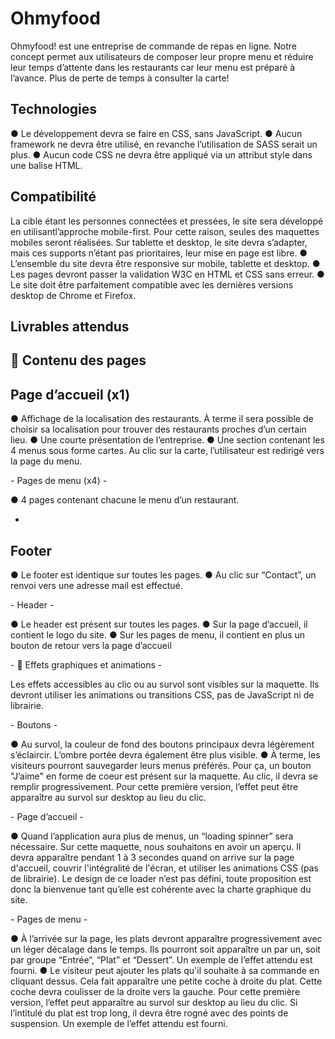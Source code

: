 # Ohmyfood


<p>Ohmyfood! est une entreprise de commande de repas en ligne. 
Notre concept permet aux utilisateurs de composer leur propre menu
et réduire leur temps d’attente dans les restaurants car leur menu
est préparé à l’avance. 
Plus de perte de temps à consulter la carte!</p>

Technologies
-
<p>● Le développement devra se faire en CSS, sans JavaScript.
● Aucun framework ne devra être utilisé, en revanche 
l’utilisation de SASS serait un plus.
● Aucun code CSS ne devra être appliqué via un attribut style
dans une balise HTML.</p>

Compatibilité
-
<p>La cible étant les personnes connectées et pressées, le site
sera développé en utilisantl’approche mobile-first. 
Pour cette raison, seules des maquettes mobiles seront réalisées.
Sur tablette et desktop, le site devra s’adapter, mais ces supports
n’étant pas prioritaires, leur mise en page est libre.
● L’ensemble du site devra être responsive sur mobile, tablette et desktop.
● Les pages devront passer la validation W3C en HTML et CSS sans erreur.
● Le site doit être parfaitement compatible avec les dernières
versions desktop de Chrome et Firefox.</p>

Livrables attendus
-
􀀀 Contenu des pages
-
Page d’accueil (x1)
-
<p>● Affichage de la localisation des restaurants. À terme il sera possible
 de choisir sa localisation pour trouver des restaurants proches
 d’un certain lieu.
● Une courte présentation de l’entreprise.
● Une section contenant les 4 menus sous forme cartes. Au clic sur la carte,
l’utilisateur est redirigé vers la page du menu.</p>
-
Pages de menu (x4)
-
<p>● 4 pages contenant chacune le menu d’un restaurant.</p>

-
Footer
-
<p>● Le footer est identique sur toutes les pages.
● Au clic sur “Contact”, un renvoi vers une adresse mail est effectué.</p>
-
Header
-
<p>● Le header est présent sur toutes les pages.
● Sur la page d’accueil, il contient le logo du site.
● Sur les pages de menu, il contient en plus un bouton de retour vers la page d’accueil</p>
-
􀀀 Effets graphiques et animations
-
<p>Les effets accessibles au clic ou au survol sont visibles sur la maquette. Ils devront utiliser
les animations ou transitions CSS, pas de JavaScript ni de librairie.</p>
-
Boutons
-
<p>● Au survol, la couleur de fond des boutons principaux devra légèrement s’éclaircir.
L’ombre portée devra également être plus visible.
● À terme, les visiteurs pourront sauvegarder leurs menus préférés. Pour ça, un
bouton "J’aime" en forme de coeur est présent sur la maquette. Au clic, il devra se
remplir progressivement. Pour cette première version, l’effet peut être apparaître au
survol sur desktop au lieu du clic.</p>
-
Page d’accueil
-
<p>● Quand l’application aura plus de menus, un “loading spinner” sera nécessaire. Sur
cette maquette, nous souhaitons en avoir un aperçu. Il devra apparaître pendant 1 à
3 secondes quand on arrive sur la page d'accueil, couvrir l'intégralité de l'écran, et
utiliser les animations CSS (pas de librairie). Le design de ce loader n’est pas défini,
toute proposition est donc la bienvenue tant qu’elle est cohérente avec la charte graphique du site.</p>
-
Pages de menu
-
<p>● À l’arrivée sur la page, les plats devront apparaître progressivement avec un léger
décalage dans le temps. Ils pourront soit apparaître un par un, soit par groupe
“Entrée”, “Plat” et “Dessert”. Un exemple de l’effet attendu est fourni.
● Le visiteur peut ajouter les plats qu'il souhaite à sa commande en cliquant dessus.
Cela fait apparaître une petite coche à droite du plat. Cette coche devra coulisser de
la droite vers la gauche. Pour cette première version, l’effet peut apparaître au survol
sur desktop au lieu du clic. Si l’intitulé du plat est trop long, il devra être rogné avec
des points de suspension. Un exemple de l’effet attendu est fourni.</p>